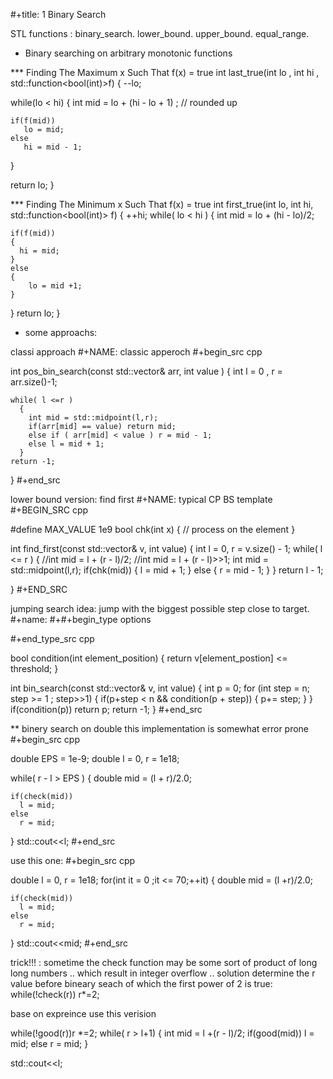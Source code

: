 #+title: 1 Binary Search


STL functions :
  binary_search.
  lower_bound.
  upper_bound.
  equal_range.




* Binary searching on arbitrary monotonic functions

*** Finding The Maximum x Such That f(x) = true
int last_true(int lo , int hi , std::function<bool(int)>f)
{
  --lo;

  while(lo < hi)
  {
    int mid = lo + (hi - lo + 1) ; // rounded up

    if(f(mid))
       lo = mid;
    else
       hi = mid - 1;
  }

  return lo;
 }

*** Finding The Minimum x Such That f(x) = true
int first_true(int lo, int hi, std::function<bool(int)> f)
{
  ++hi;
  while( lo < hi )
  {
    int mid = lo + (hi - lo)/2;

    if(f(mid))
    {
      hi = mid;
    }
    else
    {
        lo = mid +1;
    }
  }
  return lo;
}

* some approachs:

classi approach
#+NAME: classic apperoch
#+begin_src  cpp

int pos_bin_search(const std::vector<int>& arr, int value )
  {
    int l = 0 , r = arr.size()-1;

    while( l <=r )
      {
        int mid = std::midpoint(l,r);
        if(arr[mid] == value) return mid;
        else if ( arr[mid] < value ) r = mid - 1;
        else l = mid + 1;
      }
    return -1;
  }
#+end_src

lower bound version: find first
#+NAME: typical CP BS template
#+BEGIN_SRC cpp

#define MAX_VALUE 1e9
bool chk(int x)
  {
    // process on the element
  }

int find_first(const std::vector<int>& v, int value)
  {
    int l = 0, r = v.size() - 1;
    while( l <= r )
      {
        //int mid = l + (r - l)/2;
        //int mid = l + (r - l)>>1;
        int mid = std::midpoint(l,r);
        if(chk(mid))
          {
            l = mid + 1;
          }
        else
          {
            r = mid - 1;
          }
      }
    return l - 1;

  }
 #+END_SRC

 jumping search
 idea:
   jump with the biggest possible step close to target.
 #+name:
 #+#+begin_type options

 #+end_type_src cpp

bool condition(int element_position)
  {
    return v[element_postion] <= threshold;
  }

int bin_search(const std::vector<int>& v, int value)
{
  int p = 0;
  for (int step = n; step >= 1 ; step>>1)
    {
      if(p+step < n && condition(p + step))
        {
          p+= step;
        }
    }
  if(condition(p)) return p;
  return -1;
}
 #+end_src


** binery search on double
this implementation is somewhat error prone
#+begin_src cpp

double EPS = 1e-9;
double l = 0, r = 1e18;

while( r - l > EPS )
  {
    double mid = (l + r)/2.0;

    if(check(mid))
      l = mid;
    else
      r = mid;
  }
std::cout<<l;
#+end_src

use this one:
 #+begin_src cpp

 double l = 0, r = 1e18;
for(int it = 0 ;it <= 70;++it)
  {
    double mid = (l +r)/2.0;

    if(check(mid))
      l = mid;
    else
      r = mid;
  }
std::cout<<mid;
 #+end_src





 trick!!! :
 sometime the check function may be some sort of product of long long numbers .. which result in integer overflow .. solution
 determine the r value before bineary seach of which the first power of 2 is true:
 while(!check(r)) r*=2;

 base on expreince use this verision

 while(!good(r))r *=2;
 while( r > l+1)
 {
   int mid = l +(r - l)/2;
   if(good(mid))
    l = mid;
   else
    r = mid;
 }

 std::cout<<l;
